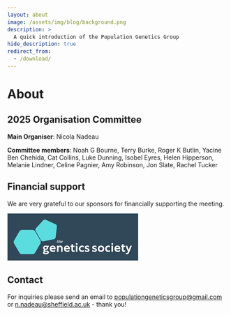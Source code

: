 ```yaml
---
layout: about
image: /assets/img/blog/background.png
description: >
  A quick introduction of the Population Genetics Group
hide_description: true
redirect_from:
  - /download/
---
```


# About

<!--author-->

## 2025 Organisation Committee

**Main Organiser**: Nicola Nadeau

**Committee members**: Noah G Bourne, Terry Burke, Roger K Butlin, Yacine Ben Chehida, Cat Collins, Luke Dunning, Isobel Eyres, Helen Hipperson, Melanie Lindner, Celine Pagnier, Amy Robinson, Jon Slate, Rachel Tucker

## Financial support 

We are very grateful to our sponsors for financially supporting the meeting.

![Genetics Society](/assets/img/GSLogoFCOD.jpg)

## Contact

For inquiries please send an email to populationgeneticsgroup@gmail.com or n.nadeau@sheffield.ac.uk - thank you!


